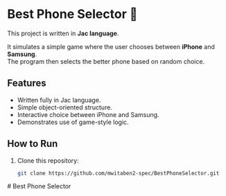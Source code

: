 # Best Phone Selector 📱

This project is written in **Jac language**.

It simulates a simple game where the user chooses between **iPhone** and **Samsung**.  
The program then selects the better phone based on random choice.

## Features
- Written fully in Jac language.
- Simple object-oriented structure.
- Interactive choice between iPhone and Samsung.
- Demonstrates use of game-style logic.

## How to Run
1. Clone this repository:
   ```bash
   git clone https://github.com/mwitaben2-spec/BestPhoneSelector.git
﻿# Best Phone Selector


